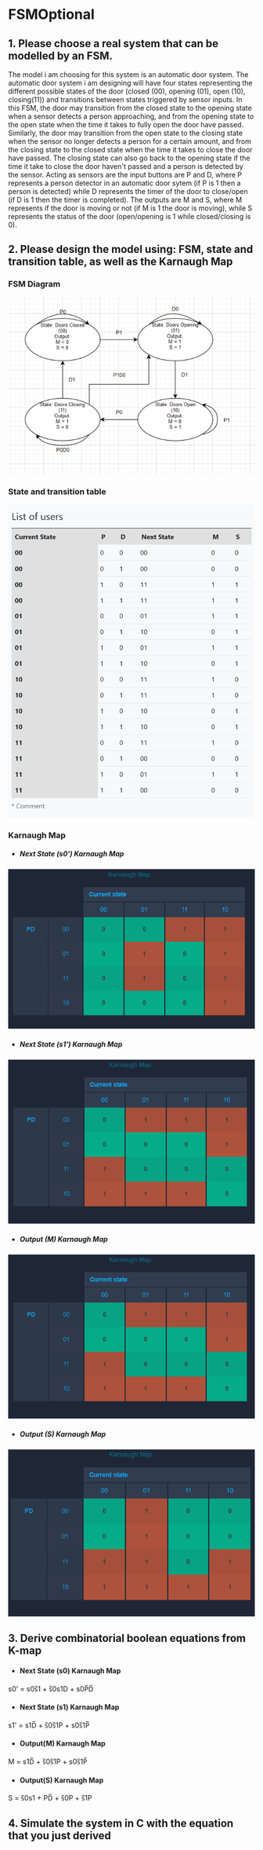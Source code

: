 # FSMOptional
## 1. Please choose a real system that can be modelled by an FSM.
The model i am choosing for this system is an automatic door system. The automatic door system i am designing will have four states representing the different possible states of the door (closed (00), opening (01), open (10), closing(11)) and transitions between states triggered by sensor inputs. In this FSM, the door may transition from the closed state to the opening state when a sensor detects a person approaching, and from the opening state to the open state when the time it takes to fully open the door have passed. Similarly, the door may transition from the open state to the closing state when the sensor no longer detects a person for a certain amount, and from the closing state to the closed state when the time it takes to close the door have passed. The closing state can also go back to the opening state if the time it take to close the door haven't passed and a person is detected by the sensor. Acting as sensors are the input buttons are P and D, where P represents a person detector in an automatic door sytem (if P is 1 then a person is detected) while D represents the timer of the door to close/open (if D is 1 then the timer is completed). The outputs are M and S, where M represents if the door is moving or not (if M is 1 the door is moving), while S represents the status of the door (open/opening is 1 while closed/closing is 0).

## 2. Please design the model using: FSM, state and transition table, as well as the Karnaugh Map
### FSM Diagram
![FSM Diagram](Images/FSM_Diagram.png)
### State and transition table
![Table](Images/statetransition.png)
### Karnaugh Map
- ##### Next State (s0') Karnaugh Map
![KMAP1](Images/KMAP-1.png)
- ##### Next State (s1') Karnaugh Map
![KMAP2](Images/KMAP-2&3.png)
- ##### Output (M) Karnaugh Map
![KMAP3](Images/KMAP-2&3.png)
- ##### Output (S) Karnaugh Map
![KMAP4](Images/KMAP-4.png)

## 3. Derive combinatorial boolean equations from K-map
- #### Next State (s0) Karnaugh Map
s0' = s0s̅1 + s̅0s1D + s0P̅D̅ 
- #### Next State (s1) Karnaugh Map
s1' = s1D̅ + s̅0s̅1P + s0s̅1P̅
- #### Output(M) Karnaugh Map
M = s1D̅ + s̅0s̅1P + s0s̅1P̅
- #### Output(S) Karnaugh Map
S = s̅0s1 + PD̅ + s̅0P + s̅1P

## 4. Simulate the system in C with the equation that you just derived


